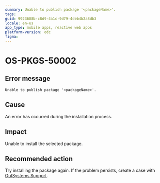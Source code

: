 ```yaml
---
summary: Unable to publish package '<packageName>'.
tags:
guid: 9923688b-c8d9-4a1c-9d79-4deb4b2a8db3
locale: en-us
app_type: mobile apps, reactive web apps
platform-version: odc
figma:
---
```


# OS-PKGS-50002

## Error message

`Unable to publish package '<packageName>'.`

## Cause

An error has occurred during the installation process.

## Impact

Unable to install the selected package.

## Recommended action

Try installing the package again.
If the problem persists, create a case with [OutSystems Support](https://www.outsystems.com/support/portal/open-support-case?ErrorCode=OS-PKGS-50002).

